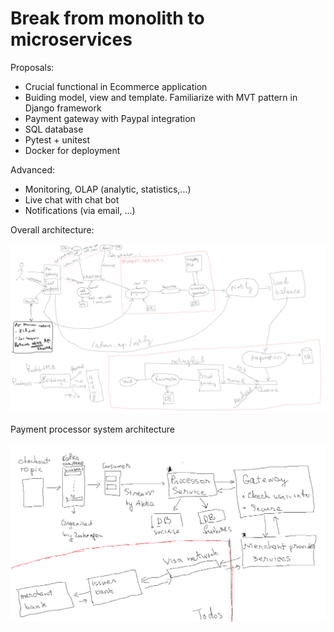# Break from monolith to microservices 

Proposals: 
+ Crucial functional in Ecommerce application 
+ Buiding model, view and template. Familiarize with MVT pattern in Django framework
+ Payment gateway with Paypal integration
+ SQL database
+ Pytest + unitest 
+ Docker for deployment

Advanced:
+ Monitoring, OLAP (analytic, statistics,...)
+ Live chat with chat bot 
+ Notifications (via email, ...)

Overall architecture:

![alt text](https://raw.githubusercontent.com/datnguyenzzz/E_commerce_django/develop/assets/architecture.png)

Payment processor system architecture 

![alt text](https://raw.githubusercontent.com/datnguyenzzz/E_commerce_django/develop/assets/payment_service_provider_architecture.png)
